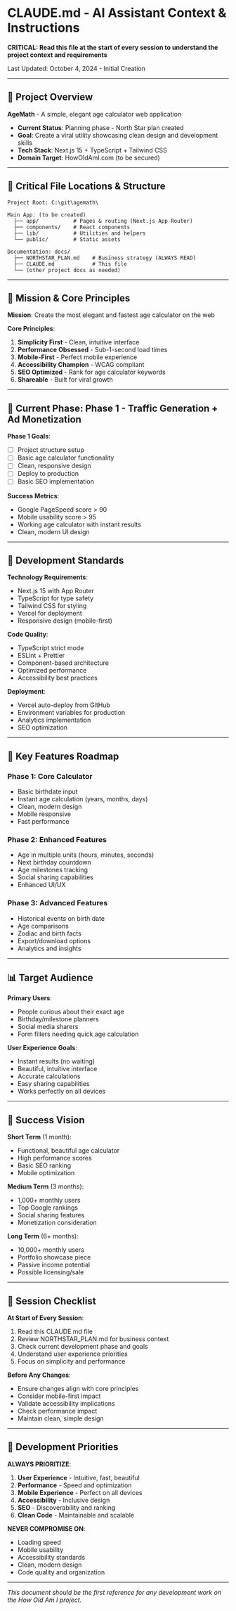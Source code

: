 # CLAUDE.md - AI Assistant Context & Instructions

**CRITICAL: Read this file at the start of every session to understand the project context and requirements**

Last Updated: October 4, 2024 - Initial Creation

---

## 🎯 Project Overview

**AgeMath** - A simple, elegant age calculator web application
- **Current Status**: Planning phase - North Star plan created
- **Goal**: Create a viral utility showcasing clean design and development skills
- **Tech Stack**: Next.js 15 + TypeScript + Tailwind CSS
- **Domain Target**: HowOldAmI.com (to be secured)

---

## 📁 Critical File Locations & Structure

```
Project Root: C:\git\agemath\

Main App: (to be created)
  ├── app/           # Pages & routing (Next.js App Router)
  ├── components/    # React components
  ├── lib/           # Utilities and helpers
  └── public/        # Static assets

Documentation: docs/
  ├── NORTHSTAR_PLAN.md    # Business strategy (ALWAYS READ)
  ├── CLAUDE.md            # This file
  └── (other project docs as needed)
```

---

## 🎯 Mission & Core Principles

**Mission**: Create the most elegant and fastest age calculator on the web

**Core Principles**:
1. **Simplicity First** - Clean, intuitive interface
2. **Performance Obsessed** - Sub-1-second load times
3. **Mobile-First** - Perfect mobile experience
4. **Accessibility Champion** - WCAG compliant
5. **SEO Optimized** - Rank for age calculator keywords
6. **Shareable** - Built for viral growth

---

## 🎯 Current Phase: Phase 1 - Traffic Generation + Ad Monetization

**Phase 1 Goals**:
- [ ] Project structure setup
- [ ] Basic age calculator functionality
- [ ] Clean, responsive design
- [ ] Deploy to production
- [ ] Basic SEO implementation

**Success Metrics**:
- Google PageSpeed score > 90
- Mobile usability score > 95
- Working age calculator with instant results
- Clean, modern UI design

---

## 🔧 Development Standards

**Technology Requirements**:
- Next.js 15 with App Router
- TypeScript for type safety
- Tailwind CSS for styling
- Vercel for deployment
- Responsive design (mobile-first)

**Code Quality**:
- TypeScript strict mode
- ESLint + Prettier
- Component-based architecture
- Optimized performance
- Accessibility best practices

**Deployment**:
- Vercel auto-deploy from GitHub
- Environment variables for production
- Analytics implementation
- SEO optimization

---

## 🎯 Key Features Roadmap

### Phase 1: Core Calculator
- Basic birthdate input
- Instant age calculation (years, months, days)
- Clean, modern design
- Mobile responsive
- Fast performance

### Phase 2: Enhanced Features
- Age in multiple units (hours, minutes, seconds)
- Next birthday countdown
- Age milestones tracking
- Social sharing capabilities
- Enhanced UI/UX

### Phase 3: Advanced Features
- Historical events on birth date
- Age comparisons
- Zodiac and birth facts
- Export/download options
- Analytics and insights

---

## 📊 Target Audience

**Primary Users**:
- People curious about their exact age
- Birthday/milestone planners
- Social media sharers
- Form fillers needing quick age calculation

**User Experience Goals**:
- Instant results (no waiting)
- Beautiful, intuitive interface
- Accurate calculations
- Easy sharing capabilities
- Works perfectly on all devices

---

## 🎯 Success Vision

**Short Term** (1 month):
- Functional, beautiful age calculator
- High performance scores
- Basic SEO ranking
- Mobile optimization

**Medium Term** (3 months):
- 1,000+ monthly users
- Top Google rankings
- Social sharing features
- Monetization consideration

**Long Term** (6+ months):
- 10,000+ monthly users
- Portfolio showcase piece
- Passive income potential
- Possible licensing/sale

---

## 🚨 Session Checklist

**At Start of Every Session**:
1. Read this CLAUDE.md file
2. Review NORTHSTAR_PLAN.md for business context
3. Check current development phase and goals
4. Understand user experience priorities
5. Focus on simplicity and performance

**Before Any Changes**:
- Ensure changes align with core principles
- Consider mobile-first impact
- Validate accessibility implications
- Check performance impact
- Maintain clean, simple design

---

## 🎯 Development Priorities

**ALWAYS PRIORITIZE**:
1. **User Experience** - Intuitive, fast, beautiful
2. **Performance** - Speed and optimization
3. **Mobile Experience** - Perfect on all devices
4. **Accessibility** - Inclusive design
5. **SEO** - Discoverability and ranking
6. **Clean Code** - Maintainable and scalable

**NEVER COMPROMISE ON**:
- Loading speed
- Mobile usability
- Accessibility standards
- Clean, modern design
- Code quality and organization

---

*This document should be the first reference for any development work on the How Old Am I project.*